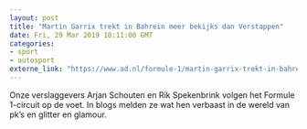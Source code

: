 ```yaml
---
layout: post
title: "Martin Garrix trekt in Bahrein meer bekijks dan Verstappen"
date: Fri, 29 Mar 2019 18:11:00 GMT
categories: 
- sport 
- autosport 
externe_link: "https://www.ad.nl/formule-1/martin-garrix-trekt-in-bahrein-meer-bekijks-dan-verstappen~a53e8ab4/"
---
```


Onze verslaggevers Arjan Schouten en Rik Spekenbrink volgen het Formule 1-circuit op de voet. In blogs melden ze wat hen verbaast in de wereld van pk’s en glitter en glamour.

